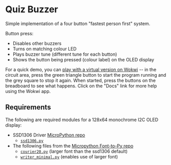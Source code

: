# Quiz Buzzer

Simple implementation of a four button "fastest person first" system.

Button press:

- Disables other buzzers
- Turns on matching colour LED
- Plays buzzer tune (different tune for each button)
- Shows the button being pressed (colour label) on the OLED display

For a quick demo, you can [play with a virtual version on Wokwi](https://wokwi.com/projects/389155923011352577) -- in the circuit area, press the green triangle button to start the program running and the grey square to stop it again. When started, press the buttons on the breadboard to see what happens. Click on the "Docs" link for more help using the Wokwi app.

## Requirements

The following are required modules for a 128x64 monochrome I2C OLED display:

- SSD1306 Driver [MicroPython repo](https://github.com/micropython/micropython-lib/)
    - [`ssd1306.py`](https://github.com/micropython/micropython-lib/blob/master/micropython/drivers/display/ssd1306/ssd1306.py)
- The following files from the [Micropython Font-to-Py repo](https://github.com/peterhinch/micropython-font-to-py)
    - [`courier20.py`](https://github.com/peterhinch/micropython-font-to-py/blob/master/writer/courier20.py) (larger font than the ssd1306 default)
    - [`writer_minimal.py`](https://github.com/peterhinch/micropython-font-to-py/blob/master/writer/old_versions/writer_minimal.py) (enables use of larger font)

